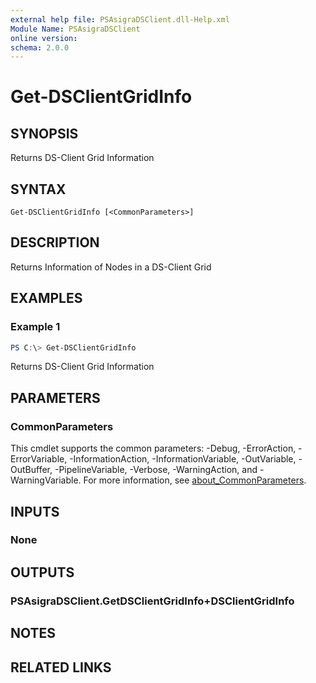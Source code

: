 ```yaml
---
external help file: PSAsigraDSClient.dll-Help.xml
Module Name: PSAsigraDSClient
online version:
schema: 2.0.0
---
```


# Get-DSClientGridInfo

## SYNOPSIS
Returns DS-Client Grid Information

## SYNTAX

```
Get-DSClientGridInfo [<CommonParameters>]
```

## DESCRIPTION
Returns Information of Nodes in a DS-Client Grid

## EXAMPLES

### Example 1
```powershell
PS C:\> Get-DSClientGridInfo
```

Returns DS-Client Grid Information

## PARAMETERS

### CommonParameters
This cmdlet supports the common parameters: -Debug, -ErrorAction, -ErrorVariable, -InformationAction, -InformationVariable, -OutVariable, -OutBuffer, -PipelineVariable, -Verbose, -WarningAction, and -WarningVariable. For more information, see [about_CommonParameters](http://go.microsoft.com/fwlink/?LinkID=113216).

## INPUTS

### None

## OUTPUTS

### PSAsigraDSClient.GetDSClientGridInfo+DSClientGridInfo

## NOTES

## RELATED LINKS
